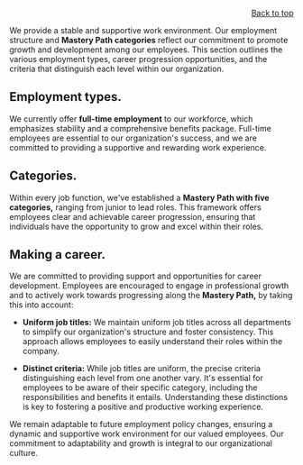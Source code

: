 <div id="readme" class="Box-body readme blob js-code-block-container">
<article class="markdown-body entry-content p-3 p-md-6" itemprop="text">
<p align="right">
<a href="https://github.com/oreol-ag/oreol-web#--advanced-computing-technologies">Back to top</a>
</p>

We provide a stable and supportive work environment. Our employment structure and **Mastery Path categories** reflect our commitment to promote growth and development among our employees. This section outlines the various employment types, career progression opportunities, and the criteria that distinguish each level within our organization.

## Employment types.
We currently offer **full-time employment** to our workforce, which emphasizes stability and a comprehensive benefits package. Full-time employees are essential to our organization's success, and we are committed to providing a supportive and rewarding work experience.

## Categories.
Within every job function, we've established a **Mastery Path with five categories,** ranging from junior to lead roles. This framework offers employees clear and achievable career progression, ensuring that individuals have the opportunity to grow and excel within their roles.

## Making a career.

We are committed to providing support and opportunities for career development. Employees are encouraged to engage in professional growth and to actively work towards progressing along the **Mastery Path,** by taking this into account: 

* **Uniform job titles:** We maintain uniform job titles across all departments to simplify our organization's structure and foster consistency. This approach allows employees to easily understand their roles within the company.

* **Distinct criteria:** While job titles are uniform, the precise criteria distinguishing each level from one another vary. It's essential for employees to be aware of their specific category, including the responsibilities and benefits it entails. Understanding these distinctions is key to fostering a positive and productive working experience.

We remain adaptable to future employment policy changes, ensuring a dynamic and supportive work environment for our valued employees. Our commitment to adaptability and growth is integral to our organizational culture.
